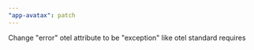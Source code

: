 ```yaml
---
"app-avatax": patch
---
```


Change "error" otel attribute to be "exception" like otel standard requires

